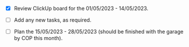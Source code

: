 - [x] Review ClickUp board for the 01/05/2023 - 14/05/2023.
- [ ] Add any new tasks, as required.
- [ ] Plan the 15/05/2023 - 28/05/2023 (should be finished with the garage by COP this month).


